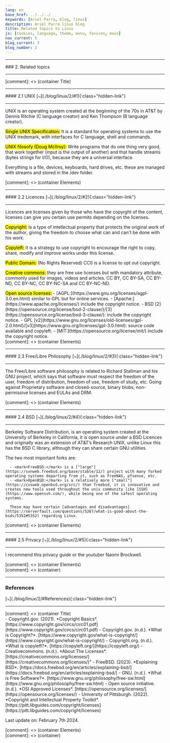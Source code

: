 ```yaml
---
lang: en
base_href: ../../../
keywords: [Ariel Parra, blog, linux]
description: Ariel Parra linux blog
title: Related topics to Linux
js: [cookies, language, theme, menu, favicon, main]
nav_current: 5
blog_current: 3
blog_number: 2
---
```

 
  <div class="container">
    <div class="card center">
      <hr>
        ### 2. Related topics
      <hr>
    </div>
  </div>[comment]: <> (container Title)

  <div class="container">
    <div class="card blog justify" id="1">
      <hr>
        <div class="center">
           #### 2.1 UNIX
          [⤷](./blog/linux/2/#1){:class="hidden-link"}
        </div>
      <hr>
      <p>
      UNIX is an operating system created at the beginning of the 70s in AT&T by Dennis Ritchie (C language creator) and Ken Thompson (B language creator).
      </p>
      <p><mark>Single UNIX Specification:</mark> It is a standard for operating systems to use the UNIX tredemark, with interfaces for C language, shell and commands.
      </p>
      <p><mark>UNIX filosofy (Doug McIlroy):</mark> Write programs that do one thing very good, that work together (input is the output of another) and that handle streams (bytes strings for I/O), because they are a universal interface.
      </p>
      <p>Everything is a file, devices, keyboards, hard drives, etc. these are managed with streams and stored in the /dev folder.
      </p>
    </div>[comment]: <> (container Elements)
    <div class="card blog justify" id="2">
      <hr>
        <div class="center">
          #### 2.2 Licences
          [⤷](./blog/linux/2/#2){:class="hidden-link"}
        </div>
      <hr>
      <p>Licences are licenses given by those who have the copyrght of the content, licenses can give you certain use permits depending on the licenses.
      </p>
      <p><mark>Copyright:</mark> Is a type of intellectual property that protects the original work of the author, giving the freedom to choose what can and can't be done with his work.
      </p>
      <p><mark>Copyleft:</mark> It is a strategy to use copyright to encourage the right to copy, share, modify and improve works under this license.
      </p>
      <p><mark>Public Domain:</mark> (No Rights Reserved) CC0 is a license to opt out copyright.
      </p>
      <p><mark>Creative commons:</mark> they are free use licenses but with mandatory attribute, commonly used for images, videos and articles. CC BY, CC BY-SA, CC BY-ND, CC BY-NC, CC BY-NC-SA and CC BY-NC-ND.
      </p>
      <mark>Open source licenses:</mark>
        - [AGPL:](https://www.gnu.org/licenses/agpl-3.0.en.html) similar to GPL but for online services.
        - [Apache:](https://www.apache.org/licenses/) include the copyright notice.
        - BSD [2](https://opensource.org/license/bsd-2-clause/)/[3](https://opensource.org/license/bsd-3-clause/): include the copyright notice.
        - GPL [v2](https://www.gnu.org/licenses/old-licenses/gpl-2.0.html)/[v3](https://www.gnu.org/licenses/gpl-3.0.html): source code available and copyleft.
        - [MIT:](https://opensource.org/license/mit/) include the copyright notice.
  </div>[comment]: <> (container Elements)
  <div class="card blog justify" id="3">
      <hr>
        <div class="center">
          #### 2.3 Free/Libre Philosophy
          [⤷](./blog/linux/2/#3){:class="hidden-link"}
        </div>
      <hr>
      <p>
      The Free/Libre software philosophy is related to Richard Stallman and his GNU project, which says that software must respect the freedom of the user,
      freedom of distribution, freedom of use, freedom of study, etc. Going against Proprietary software and closed-source, binary blobs, 
      non-permissive licenses and EULAs and DRM.
      </p>
  </div>[comment]: <> (container Elements)
  <div class="card blog justify" id="4">
      <hr>
        <div class="center">
          #### 2.4 BSD
          [⤷](./blog/linux/2/#4){:class="hidden-link"}
        </div>
      <hr>
      <p>Berkeley Software Distribution, is an operating system created at the University of Berkeley in California, it is open source under a BSD Licences and originally was
      an extension of AT&T’s Research UNIX, unlike Linux this has the BSD C library, although they can share certain GNU utilities.
      </p>  
      The two most important forks are:
    
      - <mark>FreeBSD:</mark> is a ["large"](https://svnweb.freebsd.org/base/stable/12/) project with many forked operating systems departing from it, such as FreeNAS, pfsense, etc.
      - <mark>OpenBSD:</mark> is a relatively more ["small"](https://cvsweb.openbsd.org/src/) than freebsd, it is innovative and creates new tools used throughout the unix community like [SSH](https://www.openssh.com/), while being one of the safest operating systems.
      
      These may have certain [advantages and disadvantages](https://serverfault.com/questions/5267/what-is-good-about-the-bsds/5352#5352) regarding Linux.
      
  </div>[comment]: <> (container Elements)
  <div class="card blog justify" id="5">
      <hr>
        <div class="center">
          #### 2.5 Privacy
          [⤷](./blog/linux/2/#5){:class="hidden-link"}
        </div>
      <hr>
      <p>
        I recommend this privacy guide or the youtuber Naomi Brockwell.
      </p>
  </div>[comment]: <> (container Elements)
  </div>[comment]: <> (container)
  <div class="container" id="References">
    <div class="card center">
      <hr>
        <h3 title="With APA format">References</h3>
        [⤷](./blog/linux/2/#References){:class="hidden-link"}
      <hr>
    </div>
  </div>[comment]: <> (container Title)
  <div class="container">
    <div class="card blog">
      - Copyright.gov. (2021). *Copyright Basics*. [https://www.copyright.gov/circs/circ01.pdf](https://www.copyright.gov/circs/circ01.pdf)
      - Copyright.gov. (n.d.). *What is Copyright?*. [https://www.copyright.gov/what-is-copyright/](https://www.copyright.gov/what-is-copyright/)
      - Copyright.org. (n.d.). *What is copyleft?*. [https://copyleft.org/](https://copyleft.org/)
      - Creativecommons. (n.d.). *About The Licenses*. [https://creativecommons.org/licenses/](https://creativecommons.org/licenses/)"
      - FreeBSD. (2023). *Explaining BSD*. [https://docs.freebsd.org/en/articles/explaining-bsd/](https://docs.freebsd.org/en/articles/explaining-bsd/)
      - GNU. (n.d.). *What is Free Software?*. [https://www.gnu.org/philosophy/free-sw.html](https://www.gnu.org/philosophy/free-sw.html)
      - Open source initiative. (n.d.). *OSI Approved Licenses*. [https://opensource.org/licenses/](https://opensource.org/licenses/)
      - University of Pittsburgh. (2022). *Copyright and Intellectual Property Toolkit*. [https://pitt.libguides.com/copyright/licenses](https://pitt.libguides.com/copyright/licenses)
      <p class="center">
        Last update on: February 7th 2024.
      </p>
    </div>[comment]: <> (container Elements)
  </div>[comment]: <> (container)
